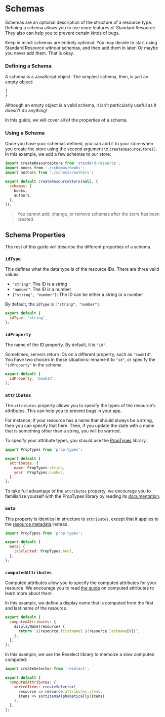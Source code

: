 # Schemas

Schemas are an optional description of the structure of a resource type. Defining a schema
allows you to use more features of Standard Resource. They also can help you to prevent certain
kinds of bugs.

Keep in mind: schemas are entirely optional. You may decide to start using Standard
Resource _without_ schemas, and then add them in later. Or maybe you never add them.
That is okay.

### Defining a Schema

A schema is a JavaScript object. The simplest schema, then, is just an empty object:

```js
{
}
```

Although an empty object is a valid schema, it isn't particularly useful as it doesn't do
anything!

In this guide, we will cover all of the properties of a schema.

### Using a Schema

Once you have your schemas defined, you can add it to your store when you create the store
using the second argument to [`createResourceStore()`](../api-reference/create-resource-store.md). In
this example, we add a few schemas to our store:

```js
import createResourceStore from 'standard-resource';
import books from './schemas/books';
import authors from './schemas/authors';

export default createResourceStore(null, {
  schemas: {
    books,
    authors,
  },
});
```

> You cannot add, change, or remove schemas after the store has been created.

## Schema Properties

The rest of this guide will describe the different properties of a schema.

### `idType`

This defines what the data type is of the resource IDs. There are three valid values:

* `"string"`: The ID is a string
* `"number"`: The ID is a number
* `["string", "number"]`: The ID can be either a string or a number

By default, the `idType` is `["string", "number"]`.

```js
export default {
  idType: 'string',
};
```

### `idProperty`

The name of the ID property. By default, it is `"id"`.

Sometimes, servers return IDs on a different property, such as `"bookId"`. You have two
choices in these situations: rename it to `"id"`, or specify the `"idProperty"` in
the schema.

```js
export default {
  idProperty: 'bookId',
};
```

### `attributes`

The `attributes` property allows you to specify the types of the resource's attributes.
This can help you to prevent bugs in your app.

For instance, if your resource has a name that should always be a string, then you can
specify that here. Then, if you update the state with a name that is something other
than a string, you will be warned.

To specify your attribute types, you should use the
[PropTypes](https://github.com/facebook/prop-types) library.

```js
import PropTypes from 'prop-types';

export default {
  attributes: {
    name: PropTypes.string,
    year: PropTypes.number,
  },
};
```

To take full advantage of the `attributes` property, we encourage you to familiarize yourself
with the PropTypes library by reading its
[documentation](https://github.com/facebook/prop-types#usage).

### `meta`

This property is identical in structure to `attributes`, except that it applies to the
[resource metadata](./meta.md) instead.

```js
import PropTypes from 'prop-types';

export default {
  meta: {
    isSelected: PropTypes.bool,
  },
};
```

### `computedAttributes`

Computed attributes allow you to specify the computed attributes for your resource. We encourage you
to read [the guide](./computed-attributes.md) on computed attributes to learn more about them.

In this example, we define a display name that is computed from the first and last name of the resource.

```js
export default {
  computedAttributes: {
    displayName(resource) {
      return `${resource.firstName} ${resource.lastName[0]}`;
    },
  },
};
```

In this example, we use the Reselect library to memoize a slow computed computed:

```js
import createSelector from 'reselect';

export default {
  computedAttributes: {
    sortedItems: createSelector(
      resource => resource.attributes.items,
      items => sortItemsAlphabetically(items)
    ),
  },
};
```
